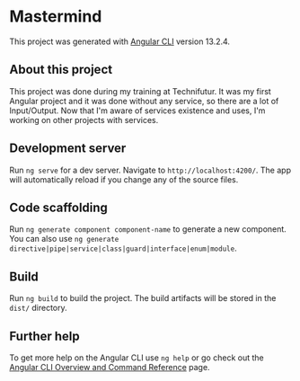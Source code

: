 # Mastermind

This project was generated with [Angular CLI](https://github.com/angular/angular-cli) version 13.2.4.

## About this project

This project was done during my training at Technifutur. It was my first Angular project and it was done without any service, so there are a lot of Input/Output.
Now that I'm aware of services existence and uses, I'm working on other projects with services. 

## Development server

Run `ng serve` for a dev server. Navigate to `http://localhost:4200/`. The app will automatically reload if you change any of the source files.

## Code scaffolding

Run `ng generate component component-name` to generate a new component. You can also use `ng generate directive|pipe|service|class|guard|interface|enum|module`.

## Build

Run `ng build` to build the project. The build artifacts will be stored in the `dist/` directory.

## Further help

To get more help on the Angular CLI use `ng help` or go check out the [Angular CLI Overview and Command Reference](https://angular.io/cli) page.
